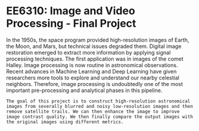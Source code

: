 # EE6310: Image and Video Processing - Final Project

In the 1950s, the space program provided high-resolution images of Earth, the Moon, and Mars, but technical issues degraded them. Digital image restoration emerged to extract more information by applying signal processing techniques. The first application was in images of the comet Halley. Image processing is now routine in astronomical observations. Recent advances in Machine Learning and Deep Learning have given researchers more tools to explore and understand our nearby celestial neighbors. Therefore, image processing is undoubtedly one of the most important pre-processing and analytical phases in this pipeline.

    The goal of this project is to construct high-resolution astronomical images from severally blurred and noisy low-resolution images and then remove satellite trails. We can then enhance the image to improve image contrast quality. We then finally compare the output images with the original images using different metrics.
